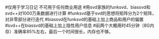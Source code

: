 #仅用于学习日记 不可用于任何商业用途
#用svd家族的funksvd、biassvd和svd++对1000万条数据进行计算
#funksvd基于svd的思想将矩阵分为2个矩阵，对非零部分进行迭代
#biassvd在funksvd的基础上加上商品和用户的偏置
#svd++在biassvd的基础上加上隐性用户信息
#前两个大概用时45分钟（8G内存）准确率85%左右，最后一个时间很长，内存也不够。
